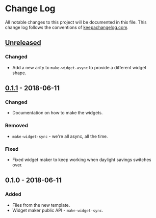 # Change Log
All notable changes to this project will be documented in this file. This change log follows the conventions of [keepachangelog.com](http://keepachangelog.com/).

## [Unreleased]
### Changed
- Add a new arity to `make-widget-async` to provide a different widget shape.

## [0.1.1] - 2018-06-11
### Changed
- Documentation on how to make the widgets.

### Removed
- `make-widget-sync` - we're all async, all the time.

### Fixed
- Fixed widget maker to keep working when daylight savings switches over.

## 0.1.0 - 2018-06-11
### Added
- Files from the new template.
- Widget maker public API - `make-widget-sync`.

[Unreleased]: https://github.com/your-name/nonopoly/compare/0.1.1...HEAD
[0.1.1]: https://github.com/your-name/nonopoly/compare/0.1.0...0.1.1
